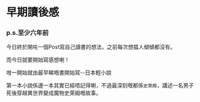 # 早期讀後感 
### p.s.至少六年前

今日終於開咗一個Post寫自己讀書的想法，之前每次想揾人傾傾都沒有。

而今日就要開始寫感想喇！

咁一開始就由最早睇嘅書開始寫--日本輕小說

第一本小說係邊一本其實已經唔記得喇，不過最深刻嘅都係`史萊姆`，講述一名男子死後穿越異世界變成魔物史萊姆嘅故事。



